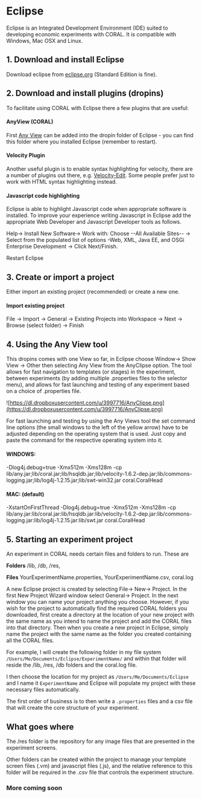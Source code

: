 # Eclipse #
Eclipse is an Integrated Development Environment (IDE) suited to developing economic experiments with CORAL. It is compatible with Windows, Mac OSX and Linux.


## 1. Download and install Eclipse ##

Download eclipse from [eclipse.org](http://www.eclipse.org/downloads/) (Standard Edition is fine).

## 2. Download and install plugins (dropins) ##

To facilitate using CORAL with Eclipse there a few plugins that are useful:

#### AnyView (CORAL) ####

First [Any View](https://dl.dropboxusercontent.com/u/3997716/AnyClipse_0.9.0.jar) can be added into the
dropin folder of Eclipse - you can find this folder where you installed Eclipse (remember to restart).

#### Velocity Plugin ####

Another useful plugin is to enable syntax highlighting for velocity, there are a number of plugins out there, e.g. [Velocity-Edit](http://code.google.com/p/velocity-edit/). Some people prefer just to work with HTML syntax highlighting instead.

#### Javascript code highlighting ####

Eclipse is able to highlight Javascript code when appropriate software is installed. To improve your experience writing Javascript in Eclipse add the appropriate Web Developer and Javascript Developer tools as follows.

Help-> Install New Software-> Work with: Choose --All Available Sites-- -> Select from the populated list of options -Web, XML, Java EE, and OSGi Enterprise Development -> Click Next/Finish.

Restart Eclipse

## 3. Create or import a project ##

Either import an existing project (recommended) or create a new one.

#### Import existing project ####

File -> Import -> General -> Existing Projects into Workspace -> Next -> Browse (select folder) -> Finish

## 4. Using the Any View tool ##
This dropins comes with one View so far, in Eclipse choose Window-> Show View -> Other then selecting Any View from the AnyClipse option.
The tool allows for fast navigation to templates (or stages) in the experiment, between experiments (by adding multiple .properties files to the selector menu), and allows for fast launching and testing of any experiment based on a choice of .properties file.

![https://dl.dropboxusercontent.com/u/3997716/AnyClipse.png](https://dl.dropboxusercontent.com/u/3997716/AnyClipse.png)

For fast launching and testing by using the Any Views tool the set command line options (the small windows to the left of the yellow arrow) have to be adjusted depending on the operating system that is used. Just copy and paste the command for the respective operating system into it.

#### WINDOWS: ####
-Dlog4j.debug=true -Xmx512m -Xms128m -cp lib/any.jar;lib/coral.jar;lib/hsqldb.jar;lib/velocity-1.6.2-dep.jar;lib/commons-logging.jar;lib/log4j-1.2.15.jar;lib/swt-win32.jar coral.CoralHead
#### MAC: (default) ####
-XstartOnFirstThread -Dlog4j.debug=true -Xmx512m -Xms128m -cp lib/any.jar:lib/coral.jar:lib/hsqldb.jar:lib/velocity-1.6.2-dep.jar:lib/commons-logging.jar:lib/log4j-1.2.15.jar:lib/swt.jar coral.CoralHead



## 5. Starting an experiment project ##
An experiment in CORAL needs certain files and folders to run.  These are

**Folders**
/lib,
/db,
/res,

**Files**
YourExperimentName.properties,
YourExperimentName.csv,
coral.log

A new Eclipse project is created by selecting File-> New-> Project.  In the first New Project Wizard window select General-> Project.  In the next window you can name your project anything you choose.  However, if you wish for the project to automatically find the required CORAL folders you downloaded, first create a directory at the location of your new project with the same name as you intend to name the project and add the CORAL files into that directory.  Then when you create a new project in Eclipse, simply name the project with the same name as the folder you created containing all the CORAL files.

For example, I will create the following folder in my file system `/Users/Me/Documents/Eclipse/ExperimentName/` and within that folder will reside the /lib, /res, /db folders and the coral.log file.

I then choose the location for my project as `/Users/Me/Documents/Eclipse` and I name it `ExperimentName` and Eclipse will populate my project with these necessary files automatically.

The first order of business is to then write a `.properties` files and a csv file that will create the core structure of your experiment.

## What goes where ##

The /res folder is the repository for any image files that are presented in the experiment screens.

Other folders can be created within the project to manage your template screen files (.vm) and javascript files (.js), and the relative reference to this folder will be required in the .csv file that controls the experiment structure.

### More coming soon ###